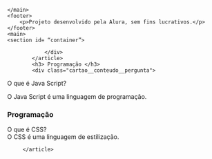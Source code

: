 <!DOCTYPE html>
<html lang="en">
<head>
    <meta charset="UTF-8">
    <meta name="viewport" content="width=device-width, initial-scale=1.0">
    <title>Document</title>
</head>
<body>
    
</body>
</html>
<html lang="pt-br">
<head>
  <meta charset="UTF-8">
    <meta name="viewport" content="width=device-width, initial-scale=1.0">
    <title>Flashcard</title>
    <main>

    </main>
    <footer>
        <p>Projeto desenvolvido pela Alura, sem fins lucrativos.</p>
    </footer>
    <main>
    <section id= “container”> 
</section>
<article class="cartao">
                <div class="cartao__conteudo">

                </div>
            </article>
            <h3> Programação </h3>
            <div class="cartao__conteudo__pergunta">
O que é Java Script?
</div>
<div class="cartao__conteudo__resposta">
O Java Script é uma linguagem de programação.
</div>

<article class="cartao">
        <div class="cartao__conteudo">
                <h3> Programação </h3>
                      <div class="cartao__conteudo__pergunta">
                            O que é CSS?
                        </div>                        
                       <div class="cartao__conteudo__resposta">
                            O CSS é uma linguagem de estilização.
                         </div>
                        </div>
                            
         </article>
        
